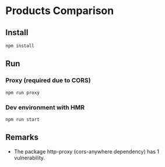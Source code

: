 # Products Comparison

## Install

`npm install`

## Run

### Proxy (required due to CORS)

`npm run proxy`

### Dev environment with HMR

`npm run start`

##  Remarks

- The package http-proxy (cors-anywhere dependency) has 1 vulnerability.